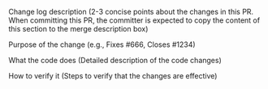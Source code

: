 Change log description
(2-3 concise points about the changes in this PR. When committing this PR, the committer is expected to copy the content of this section to the merge description box)

Purpose of the change
(e.g., Fixes #666, Closes #1234)

What the code does
(Detailed description of the code changes)

How to verify it
(Steps to verify that the changes are effective)
